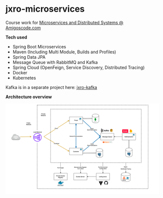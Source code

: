 # jxro-microservices
Course work for [Microservices and Distributed Systems @ Amigoscode.com](https://amigoscode.com/p/microservices)

**Tech used**
- Spring Boot Microservices
- Maven (Including Multi Module, Builds and Profiles)
- Spring Data JPA
- Message Queue with RabbitMQ and Kafka
- Spring Cloud (OpenFeign, Service Discovery, Distributed Tracing)
- Docker
- Kubernetes

Kafka is in a separate project here: [jxro-kafka](https://github.com/Jitan/jxro-kafka)

**Architecture overview**

<img src="microservice_overview.png" width="650"/>
<br/>
<br/>